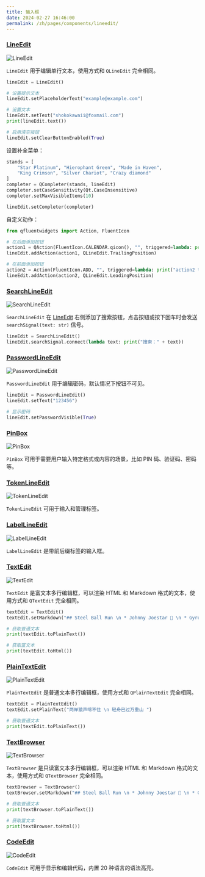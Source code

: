 ```yaml
---
title: 输入框
date: 2024-02-27 16:46:00
permalink: /zh/pages/components/lineedit/
---
```


### [LineEdit](https://pyqt-fluent-widgets.readthedocs.io/zh-cn/latest/autoapi/qfluentwidgets/components/widgets/line_edit/index.html#qfluentwidgets.components.widgets.line_edit.LineEdit)

![LineEdit](/img/components/lineedit/LineEdit.png)

`LineEdit` 用于编辑单行文本，使用方式和 `QLineEdit` 完全相同。

```python
lineEdit = LineEdit()

# 设置提示文本
lineEdit.setPlaceholderText("example@example.com")

# 设置文本
lineEdit.setText("shokokawaii@foxmail.com")
print(lineEdit.text())

# 启用清空按钮
lineEdit.setClearButtonEnabled(True)
```

设置补全菜单：
```python
stands = [
    "Star Platinum", "Hierophant Green", "Made in Haven",
    "King Crimson", "Silver Chariot", "Crazy diamond"
]
completer = QCompleter(stands, lineEdit)
completer.setCaseSensitivity(Qt.CaseInsensitive)
completer.setMaxVisibleItems(10)

lineEdit.setCompleter(completer)
```

自定义动作：
```python
from qfluentwidgets import Action, FluentIcon

# 在后面添加按钮
action1 = QAction(FluentIcon.CALENDAR.qicon(), "", triggered=lambda: print("action1 triggered"))
lineEdit.addAction(action1, QLineEdit.TrailingPosition)

# 在前面添加按钮
action2 = Action(FluentIcon.ADD, "", triggered=lambda: print("action2 triggered"))
lineEdit.addAction(action2, QLineEdit.LeadingPosition)
```

### [SearchLineEdit](https://pyqt-fluent-widgets.readthedocs.io/zh-cn/latest/autoapi/qfluentwidgets/components/widgets/line_edit/index.html#qfluentwidgets.components.widgets.line_edit.SearchLineEdit)

![SearchLineEdit](/img/components/lineedit/SearchLineEdit.png)

`SearchLineEdit` 在 [LineEdit](#lineedit) 右侧添加了搜索按钮，点击按钮或按下回车时会发送 `searchSignal(text: str)` 信号。

```python
lineEdit = SearchLineEdit()
lineEdit.searchSignal.connect(lambda text: print("搜索：" + text))
```

### [PasswordLineEdit](https://pyqt-fluent-widgets.readthedocs.io/zh-cn/latest/autoapi/qfluentwidgets/components/widgets/line_edit/index.html#qfluentwidgets.components.widgets.line_edit.PasswordLineEdit)

![PasswordLineEdit](/img/components/lineedit/PasswordLineEdit.png)

`PasswordLineEdit` 用于编辑密码，默认情况下按钮不可见。
```python
lineEdit = PasswordLineEdit()
lineEdit.setText("123456")

# 显示密码
lineEdit.setPasswordVisible(True)
```

### [PinBox](https://qfluentwidgets.com/zh/price)

![PinBox](/img/components/lineedit/PinBox.png)

`PinBox` 可用于需要用户输入特定格式或内容的场景，比如 PIN 码、验证码、密码等。


### [TokenLineEdit](https://qfluentwidgets.com/zh/price)

![TokenLineEdit](/img/components/lineedit/TokenLineEdit.png)

`TokenLineEdit` 可用于输入和管理标签。

### [LabelLineEdit](https://qfluentwidgets.com/zh/price)

![LabelLineEdit](/img/components/lineedit/LabelLineEdit.png)

`LabelLineEdit` 是带前后缀标签的输入框。


### [TextEdit](https://pyqt-fluent-widgets.readthedocs.io/zh-cn/latest/autoapi/qfluentwidgets/components/widgets/line_edit/index.html#qfluentwidgets.components.widgets.line_edit.TextEdit)

![TextEdit](/img/components/lineedit/TextEdit.png)

`TextEdit` 是富文本多行编辑框，可以渲染 HTML 和 Markdown 格式的文本，使用方式和 `QTextEdit` 完全相同。

```python
textEdit = TextEdit()
textEdit.setMarkdown("## Steel Ball Run \n * Johnny Joestar 🦄 \n * Gyro Zeppeli 🐴 ")

# 获取普通文本
print(textEdit.toPlainText())

# 获取富文本
print(textEdit.toHtml())
```


### [PlainTextEdit](https://pyqt-fluent-widgets.readthedocs.io/zh-cn/latest/autoapi/qfluentwidgets/components/widgets/line_edit/index.html#qfluentwidgets.components.widgets.line_edit.PlainTextEdit)

![PlainTextEdit](/img/components/lineedit/PlainTextEdit.png)

`PlainTextEdit` 是普通文本多行编辑框，使用方式和 `QPlainTextEdit` 完全相同。

```python
textEdit = PlainTextEdit()
textEdit.setPlainText("两岸猿声啼不住 \n 轻舟已过万重山 ")

# 获取普通文本
print(textEdit.toPlainText())
```

### [TextBrowser](https://pyqt-fluent-widgets.readthedocs.io/zh-cn/latest/autoapi/qfluentwidgets/components/widgets/line_edit/index.html#qfluentwidgets.components.widgets.line_edit.TextBrowser)

![TextBrowser](/img/components/lineedit/TextEdit.png)

`TextBrowser` 是只读富文本多行编辑框，可以渲染 HTML 和 Markdown 格式的文本，使用方式和 `QTextBrowser` 完全相同。

```python
textBrowser = TextBrowser()
textBrowser.setMarkdown("## Steel Ball Run \n * Johnny Joestar 🦄 \n * Gyro Zeppeli 🐴 ")

# 获取普通文本
print(textBrowser.toPlainText())

# 获取富文本
print(textBrowser.toHtml())
```

### [CodeEdit](https://qfluentwidgets.com/zh/price)

![CodeEdit](/img/components/lineedit/CodeEdit.png)

`CodeEdit` 可用于显示和编辑代码，内置 20 种语言的语法高亮。